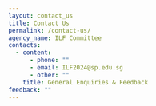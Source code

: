 ```yaml
---
layout: contact_us
title: Contact Us
permalink: /contact-us/
agency_name: ILF Committee
contacts:
  - content:
      - phone: ""
      - email: ILF2024@sp.edu.sg
      - other: ""
    title: General Enquiries & Feedback
feedback: ""
---
```

